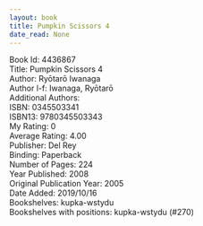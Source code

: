 ```yaml
---
layout: book
title: Pumpkin Scissors 4
date_read: None
---
```


Book Id: 4436867<br />
Title: Pumpkin Scissors 4<br />
Author: Ryōtarō Iwanaga<br />
Author l-f: Iwanaga, Ryōtarō<br />
Additional Authors: <br />
ISBN: 0345503341<br />
ISBN13: 9780345503343<br />
My Rating: 0<br />
Average Rating: 4.00<br />
Publisher: Del Rey<br />
Binding: Paperback<br />
Number of Pages: 224<br />
Year Published: 2008<br />
Original Publication Year: 2005<br />
Date Added: 2019/10/16<br />
Bookshelves: kupka-wstydu<br />
Bookshelves with positions: kupka-wstydu (#270)<br />

